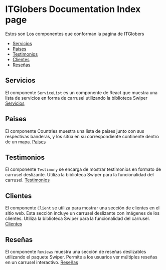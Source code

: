 # ITGlobers Documentation Index page

Estos son Los componentes que conforman la pagina de ITGlobers
* [Servicios](https://itglober-doc.vercel.app/page-serviceList 'Servicios')
* [Paises](https://itglober-doc.vercel.app/page-countries 'Paises')
* [Testimonios](https://itglober-doc.vercel.app/page-clients 'Testimonios')
* [Clientes](https://itglober-doc.vercel.app/page-clients 'Clientes')
* [Reseñas](https://itglober-doc.vercel.app/page-clients 'Reseñas')

## Servicios

El componente `ServiceList` es un componente de React que muestra una lista de servicios en forma de carrusel utilizando la biblioteca Swiper
[Servicios](https://itglober-doc.vercel.app/page-serviceList 'Servicios')

## Paises

El componente Countries muestra una lista de países junto con sus respectivas banderas, y los sitúa en su correspondiente continente dentro de un mapa.
[Paises](https://itglober-doc.vercel.app/page-serviceList 'Paises')


## Testimonios

El componente `Testimony` se encarga de mostrar testimonios en formato de carrusel deslizante. Utiliza la biblioteca Swiper para la funcionalidad del carrusel.
[Testimonios](https://itglober-doc.vercel.app/page-clients 'Testimonios')

## Clientes

El componente `Client` se utiliza para mostrar una sección de clientes en el sitio web. Esta sección incluye un carrusel deslizante con imágenes de los clientes. Utiliza la biblioteca Swiper para la funcionalidad del carrusel.
[Clientes](https://itglober-doc.vercel.app/page-clients 'Clientes')

## Reseñas

El componente `Reviews` muestra una sección de reseñas deslizables utilizando el paquete Swiper. Permite a los usuarios ver múltiples reseñas en un carrusel interactivo.
[Reseñas](https://itglober-doc.vercel.app/page-clients 'Reseñas')

